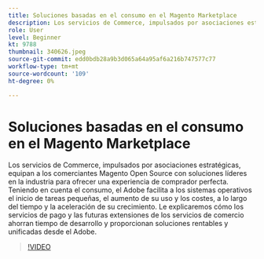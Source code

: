 ```yaml
---
title: Soluciones basadas en el consumo en el Magento Marketplace
description: Los servicios de Commerce, impulsados por asociaciones estratégicas, equipan a los comerciantes Magento Open Source con soluciones líderes en la industria para ofrecer una experiencia de comprador perfecta... (las descripciones deben tener entre 60 y 160 caracteres)
role: User
level: Beginner
kt: 9788
thumbnail: 340626.jpeg
source-git-commit: edd0bdb28a9b3d065a64a95af6a216b747577c77
workflow-type: tm+mt
source-wordcount: '109'
ht-degree: 0%

---
```


# Soluciones basadas en el consumo en el Magento Marketplace

Los servicios de Commerce, impulsados por asociaciones estratégicas, equipan a los comerciantes Magento Open Source con soluciones líderes en la industria para ofrecer una experiencia de comprador perfecta. Teniendo en cuenta el consumo, el Adobe facilita a los sistemas operativos el inicio de tareas pequeñas, el aumento de su uso y los costes, a lo largo del tiempo y la aceleración de su crecimiento. Le explicaremos cómo los servicios de pago y las futuras extensiones de los servicios de comercio ahorran tiempo de desarrollo y proporcionan soluciones rentables y unificadas desde el Adobe.

>[!VIDEO](https://video.tv.adobe.com/v/340626/?quality=12&learn=on)
